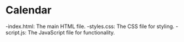 # Calendar

-index.html: The main HTML file.
-styles.css: The CSS file for styling.
-script.js: The JavaScript file for functionality.
